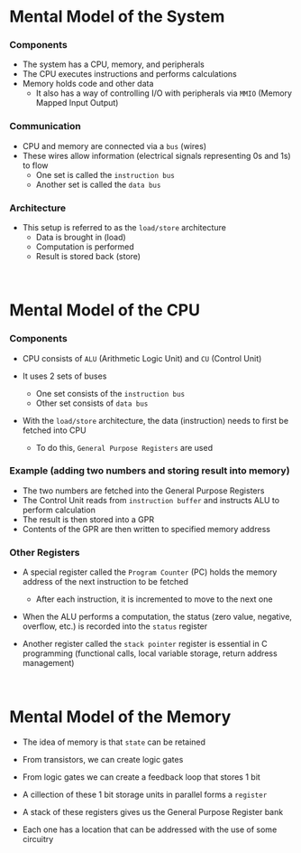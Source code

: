 # Mental Model of the System

### Components
- The system has a CPU, memory, and peripherals
- The CPU executes instructions and performs calculations
- Memory holds code and other data
  - It also has a way of controlling I/O with peripherals via `MMIO` (Memory Mapped Input Output)

### Communication
- CPU and memory are connected via a `bus` (wires)
- These wires allow information (electrical signals representing 0s and 1s) to flow
  - One set is called the `instruction bus`
  - Another set is called the `data bus`
  
### Architecture
- This setup is referred to as the `load/store` architecture
  - Data is brought in (load)
  - Computation is performed
  - Result is stored back (store)

<br>

# Mental Model of the CPU

### Components
- CPU consists of `ALU` (Arithmetic Logic Unit) and `CU` (Control Unit)
- It uses 2 sets of buses
  - One set consists of the `instruction bus`
  - Other set consists of `data bus`

- With the `load/store` architecture, the data (instruction) needs to first be fetched into CPU
  - To do this, `General Purpose Registers` are used
  
### Example (adding two numbers and storing result into memory)

- The two numbers are fetched into the General Purpose Registers
- The Control Unit reads from `instruction buffer` and instructs ALU to perform calculation
- The result is then stored into a GPR
- Contents of the GPR are then written to specified memory address

### Other Registers
- A special register called the `Program Counter` (PC) holds the memory address of the next instruction to be fetched
  - After each instruction, it is incremented to move to the next one

- When the ALU performs a computation, the status (zero value, negative, overflow, etc.) is recorded into the `status` register

- Another register called the `stack pointer` register is essential in C programming (functional calls, local variable storage, return address management)

<br>

# Mental Model of the Memory

- The idea of memory is that `state` can be retained

- From transistors, we can create logic gates
- From logic gates we can create a feedback loop that stores 1 bit

- A cillection of these 1 bit storage units in parallel forms a `register`

- A stack of these registers gives us the General Purpose Register bank
- Each one has a location that can be addressed with the use of some circuitry
